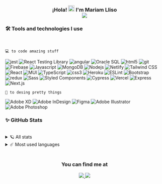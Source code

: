<h3 align="center">
  ¡Hola! <img src="https://media.giphy.com/media/hvRJCLFzcasrR4ia7z/giphy.gif" width="20"> I'm Mariam Lliso
  </br>
  <img src="https://readme-typing-svg.herokuapp.com?font=Nunito&color=61DAFB&center=true&vCenter=true&lines=Frontend+Developer;Backend+Developer;UX%2FUI+Designer+in+training">
</h3>

### 🛠 Tools and technologies I use

</br>

`💻 to code amazing stuff`

<p>
  <img alt="jest" src="https://img.shields.io/badge/-Jest-C21325?style=flat-square&logo=jest&logoColor=white" />
  <img alt="React Testing Library" src="https://img.shields.io/badge/-React Testing Library-C21325?style=flat-square&logo=Testing Library&logoColor=white" />
  <img alt="angular" src="https://img.shields.io/badge/-Angular-DD0031?style=flat-square&logo=angular&logoColor=white" />
  <img alt="Oracle SQL" src="https://img.shields.io/badge/-Oracle SQL-F80000?style=flat-square&logo=Oracle&logoColor=white" />
  <img alt="html5" src="https://img.shields.io/badge/-HTML5-E34F26?style=flat-square&logo=html5&logoColor=white" />
  <img alt="git" src="https://img.shields.io/badge/-Git-F05032?style=flat-square&logo=git&logoColor=white" />
  <img alt="Firebase" src="https://img.shields.io/badge/-Firebase-FFCA28?style=flat-square&logo=Firebase&logoColor=black" />
  <img alt="Javascript" src="https://img.shields.io/badge/-Javascript-F7DF1E?style=flat-square&logo=JavaScript&logoColor=black" />
  <img alt="MongoDB" src="https://img.shields.io/badge/-MongoDB-76D04B?style=flat-square&logo=mongodb&logoColor=white" />
  <img alt="Nodejs" src="https://img.shields.io/badge/-Nodejs-339933?style=flat-square&logo=Node.js&logoColor=white" />
  <img alt="Netlify" src="https://img.shields.io/badge/-Netlify-00C7B7?style=flat-square&logo=Netlify&logoColor=white" />
  <img alt="Tailwind CSS" src="https://img.shields.io/badge/-Tailwind CSS-06B6D4?style=flat-square&logo=Tailwind CSS&logoColor=white" />
  <img alt="React" src="https://img.shields.io/badge/-React-61DAFB?style=flat-square&logo=react&logoColor=black" />
  <img alt="MUI" src="https://img.shields.io/badge/-MUI-007FFF?style=flat-square&logo=MUI&logoColor=white" />
  <img alt="TypeScript" src="https://img.shields.io/badge/-TypeScript-007ACC?style=flat-square&logo=typescript&logoColor=white" />
  <img alt="css3" src="https://img.shields.io/badge/-CSS3-1572B6?style=flat-square&logo=css3&logoColor=white" />
  <img alt="Heroku" src="https://img.shields.io/badge/-Heroku-430098?style=flat-square&logo=heroku&logoColor=white" />
  <img alt="ESLint" src="https://img.shields.io/badge/-ESLint-4B32C3?style=flat-square&logo=ESLint&logoColor=white" />
  <img alt="Bootstrap" src="https://img.shields.io/badge/-Bootstrap-7952B3?style=flat-square&logo=Bootstrap&logoColor=white" />
  <img alt="redux" src="https://img.shields.io/badge/-Redux-764ABC?style=flat-square&logo=redux&logoColor=white" />
  <img alt="Sass" src="https://img.shields.io/badge/-Sass-CC6699?style=flat-square&logo=sass&logoColor=white" />
  <img alt="Styled Components" src="https://img.shields.io/badge/-Styled_Components-db7092?style=flat-square&logo=styled-components&logoColor=white" />
  <img alt="Cypress" src="https://img.shields.io/badge/-Cypress-17202C?style=flat-square&logo=Cypress&logoColor=white" />
  <img alt="Vercel" src="https://img.shields.io/badge/-Vercel-000000?style=flat-square&logo=vercel&logoColor=white" />
  <img alt="Express" src="https://img.shields.io/badge/-Express-000000?style=flat-square&logo=Express&logoColor=white" />
  <img alt="Next.js" src="https://img.shields.io/badge/-Next.js-000000?style=flat-square&logo=Next.js&logoColor=white" />
</p>

`🎨 to desing pretty things`

<p>
  <img alt="Adobe XD" src="https://img.shields.io/badge/-Adobe XD-f15bb5?style=flat-square&logo=Adobe XD&logoColor=white" />
  <img alt="Adobe InDesign" src="https://img.shields.io/badge/-Adobe InDesign-FF3366?style=flat-square&logo=Adobe InDesign&logoColor=white" />
  <img alt="Figma" src="https://img.shields.io/badge/-Figma-FF7262?style=flat-square&logo=Figma&logoColor=white" />
  <img alt="Adobe Illustrator" src="https://img.shields.io/badge/-Adobe Illustrator-FF9A00?style=flat-square&logo=Adobe Illustrator&logoColor=white" />
  <img alt="Adobe Photoshop" src="https://img.shields.io/badge/-Adobe Photoshop-31A8FF?style=flat-square&logo=Adobe Photoshop&logoColor=white" />
</p>

### ✨ GitHub Stats

</br>
<details> 
  <summary>🪐 All stats</summary>
  </br>
  <a href="https://github.com/anuraghazra/github-readme-stats"><img alt="MariamLliso's Github Stats" src="https://denvercoder1-github-readme-stats.vercel.app/api/?username=MariamLliso&show_icons=true&count_private=true&hide_border=true&bg_color=DEG,91e5f6,80ced7&title_color=012a4a&text_color=012a4a&icon_color=f26419" height="192px"/></a>
</details>

<details> 
  <summary>☄️ Most used languages</summary>
  </br>
  <a href="https://github.com/anuraghazra/github-readme-stats"><img alt="MariamLliso's most used languages" src="https://github-readme-stats.vercel.app/api/top-langs/?username=MariamLliso&langs_count=8&layout=compact&hide_border=true&bg_color=DEG,91e5f6,80ced7&title_color=012a4a&text_color=012a4a&custom_title=MariamLliso's top languages" height="192px"/></a>
  </br>
  ⚠️ <b>Discleimer:</b> Most used languages is only a metric of the languages my public code consists.
</details>
</br>

<h3 align="center">
  You can find me at
</h3>

<p align="center">
  <a href="https://www.linkedin.com/in/mariam-lliso/">
    <img src="https://img.shields.io/badge/LinkedIn-%230077B5.svg?&style=flat-square&logo=linkedin&logoColor=white" />
  </a>
  <a href="https://www.behance.net/mariamlliso">
    <img src="https://img.shields.io/badge/Behance-0054F7?style=flat-square&logo=behance&logoColor=white" />        
  </a>
</p>
